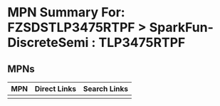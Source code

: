 



# MPN Summary For: FZSDSTLP3475RTPF > SparkFun-DiscreteSemi : TLP3475RTPF

## MPNs
  

|MPN|Direct Links|Search Links|
| :--- | :--- | :--- |
||||
